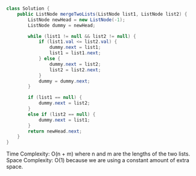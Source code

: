
```java     

class Solution {
    public ListNode mergeTwoLists(ListNode list1, ListNode list2) {
        ListNode newHead = new ListNode(-1);
        ListNode dummy = newHead;

        while (list1 != null && list2 != null) {
            if (list1.val <= list2.val) {
                dummy.next = list1;
                list1 = list1.next;
            } else {
                dummy.next = list2;
                list2 = list2.next;
            }
            dummy = dummy.next;
        }

        if (list1 == null) {
            dummy.next = list2;
        } 
        else if (list2 == null) {
            dummy.next = list1;
        }
        return newHead.next;
    }
}
```

Time Complexity: O(n + m) where n and m are the lengths of the two lists.
Space Complexity: O(1) because we are using a constant amount of extra space.